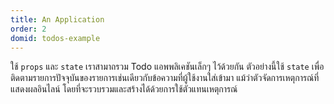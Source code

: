 ```yaml
---
title: An Application
order: 2
domid: todos-example
---
```


ใช้ `props` และ `state` เราสามาถรวม Todo แอพพลิเคชันเล็กๆ ไว้ด้วยกัน ตัวอย่างนี้ใช้ `state` เพื่อติดตามรายการปัจจุบันของรายการเช่นเดียวกับข้อความที่ผู้ใช้งานใส่เข้ามา แม้ว่าตัวจัดการเหตุการณ์ที่แสดงผลอินไลน์ โดยที่จะรวบรวมและสร้างได้ด้วยการใช้ตัวแทนเหตุการณ์
